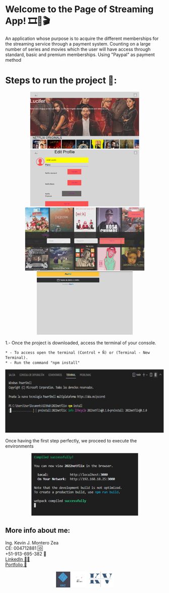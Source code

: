 # Welcome to the Page of Streaming App! 🎞🎥🎬
An application whose purpose is to acquire the different memberships for the streaming service through a payment system. 
Counting on a large number of series and movies which the user will have access through standard, basic and premium memberships. 
Using "Paypal" as payment method

# Steps to run the project 🚨:
<p align="center">
  <img height="180" src="./img/1.png" />
  <img height="180" src="./img/2.png" />
  <img height="200" src="./img/3.png" />
  <img height=200" src="./img/4.png" />
</p>

1.- Once the project is downloaded, access the terminal of your console.

    * - To access open the terminal (Control + Ñ) or (Terminal - New Terminal).
    * - Run the command "npm install"
   
<p align="center">
  <img height="200" src="./img/5.png" />
</p>

Once having the first step perfectly, we proceed to execute the environments

<p align="center">
  <img height="200" src="./img/6.png" />
</p>

## More info about me: 
<div id="badges" >
Ing. Kevin J. Montero Zea 
</div>
<div id="badges" >
CE: 004712881 🆔
</div>
<div id="badges" >
+51-913-695-382 📱
</div>
<div id="badges" >
<a href="https://www.linkedin.com/in/kevin913montero/">
    LinkedIn 👨‍🦰
  </a>
</div>
<div id="badges" >
<a href="https://portfoliokjmz.netlify.app/">
    Portfolio 💼
  </a>
</div>


<p align="center">
<img height="50" src="./img/logo2.png" />
<img height="50" src="./img/logo3.png" />
<img height="50" src="./img/Sin título.png" />
</p>

